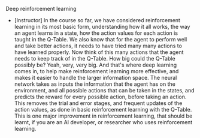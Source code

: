 Deep reinforcement learning
- [Instructor] In the course so far, we have considered reinforcement learning in its most basic form, understanding how it all works, the way an agent learns in a state, how the action values for each action is taught in the Q-Table. We also know that for the agent to perform well and take better actions, it needs to have tried many many actions to have learned properly. Now think of this many actions that the agent needs to keep track of in the Q-Table. How big could the Q-Table possibly be? Yeah, very, very big. And that's where deep learning comes in, to help make reinforcement learning more effective, and makes it easier to handle the larger information space. The neural network takes as inputs the information that the agent has on the environment, and all possible actions that can be taken in the states, and predicts the reward for every possible action, before taking an action. This removes the trial and error stages, and frequent updates of the action values, as done in basic reinforcement learning with the Q-Table. This is one major improvement in reinforcement learning, that should be learnt, if you are an AI developer, or researcher who uses reinforcement learning.